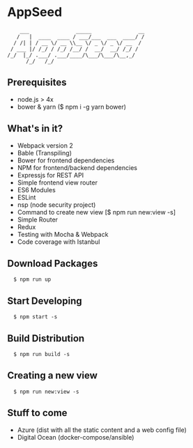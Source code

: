 # AppSeed
~~~
    ___               _____               __
   /   |  ____  ____ / ___/___  ___  ____/ /
  / /| | / __ \/ __ \\__ \/ _ \/ _ \/ __  / 
 / ___ |/ /_/ / /_/ /__/ /  __/  __/ /_/ /  
/_/  |_/ .___/ .___/____/\___/\___/\__,_/   
      /_/   /_/    
~~~   

## Prerequisites
- node.js > 4x
- bower & yarn ($ npm i -g yarn bower)


## What's in it?
- Webpack version 2
- Bable (Transpiling)
- Bower for frontend dependencies
- NPM for frontend/backend dependencies
- Expressjs for REST API
- Simple frontend view router
- ES6 Modules
- ESLint
- nsp (node security project)
- Command to create new view [$ npm run new:view -s]
- Simple Router
- Redux
- Testing with Mocha & Webpack
- Code coverage with Istanbul



## Download Packages
~~~
  $ npm run up
~~~

## Start Developing
~~~
  $ npm start -s
~~~

## Build Distribution
~~~
  $ npm run build -s
~~~

## Creating a new view
~~~
  $ npm run new:view -s
~~~



## Stuff to come
- Azure (dist with all the static content and a web config file)
- Digital Ocean (docker-compose/ansible)